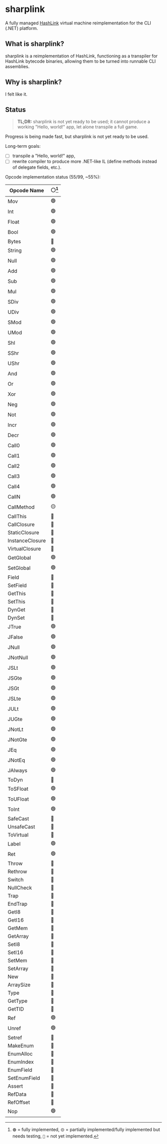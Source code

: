 # sharplink

A fully managed [HashLink](https://github.com/HaxeFoundation/hashlink) virtual machine reimplementation for the CLI (.NET) platform.

## What is sharplink?

sharplink is a reimplementation of HashLink, functioning as a transpiler for HashLink bytecode binaries, allowing them to be turned into runnable CLI assemblies.

## Why is sharplink?

I felt like it.

## Status

> **TL;DR:** sharplink is not yet ready to be used; it cannot produce a working "Hello, world!" app, let alone transpile a full game.

Progress is being made fast, but sharplink is not yet ready to be used.

Long-term goals:

- [ ] transpile a "Hello, world!" app,
- [ ] rewrite compiler to produce more .NET-like IL (define methods instead of delegate fields, etc.).

Opcode implementation status (55/99, ~55%):

| Opcode Name     | ⚪[^1] |
| --------------- | ------ |
| Mov             | 🟢     |
| Int             | 🟢     |
| Float           | 🟢     |
| Bool            | 🟢     |
| Bytes           | 🔴     |
| String          | 🟢     |
| Null            | 🟢     |
| Add             | 🟢     |
| Sub             | 🟢     |
| Mul             | 🟢     |
| SDiv            | 🟢     |
| UDiv            | 🟢     |
| SMod            | 🟢     |
| UMod            | 🟢     |
| Shl             | 🟢     |
| SShr            | 🟢     |
| UShr            | 🟢     |
| And             | 🟢     |
| Or              | 🟢     |
| Xor             | 🟢     |
| Neg             | 🟢     |
| Not             | 🟢     |
| Incr            | 🟢     |
| Decr            | 🟢     |
| Call0           | 🟢     |
| Call1           | 🟢     |
| Call2           | 🟢     |
| Call3           | 🟢     |
| Call4           | 🟢     |
| CallN           | 🟢     |
| CallMethod      | 🟡     |
| CallThis        | 🔴     |
| CallClosure     | 🔴     |
| StaticClosure   | 🔴     |
| InstanceClosure | 🔴     |
| VirtualClosure  | 🔴     |
| GetGlobal       | 🟢     |
| SetGlobal       | 🟢     |
| Field           | 🔴     |
| SetField        | 🔴     |
| GetThis         | 🔴     |
| SetThis         | 🔴     |
| DynGet          | 🔴     |
| DynSet          | 🔴     |
| JTrue           | 🟢     |
| JFalse          | 🟢     |
| JNull           | 🟢     |
| JNotNull        | 🟢     |
| JSLt            | 🟢     |
| JSGte           | 🟢     |
| JSGt            | 🟢     |
| JSLte           | 🟢     |
| JULt            | 🟢     |
| JUGte           | 🟢     |
| JNotLt          | 🟢     |
| JNotGte         | 🟢     |
| JEq             | 🟢     |
| JNotEq          | 🟢     |
| JAlways         | 🟢     |
| ToDyn           | 🔴     |
| ToSFloat        | 🟢     |
| ToUFloat        | 🟢     |
| ToInt           | 🟢     |
| SafeCast        | 🔴     |
| UnsafeCast      | 🔴     |
| ToVirtual       | 🔴     |
| Label           | 🟢     |
| Ret             | 🟢     |
| Throw           | 🔴     |
| Rethrow         | 🔴     |
| Switch          | 🔴     |
| NullCheck       | 🔴     |
| Trap            | 🔴     |
| EndTrap         | 🔴     |
| GetI8           | 🔴     |
| GetI16          | 🔴     |
| GetMem          | 🔴     |
| GetArray        | 🔴     |
| SetI8           | 🔴     |
| SetI16          | 🔴     |
| SetMem          | 🔴     |
| SetArray        | 🔴     |
| New             | 🔴     |
| ArraySize       | 🔴     |
| Type            | 🔴     |
| GetType         | 🔴     |
| GetTID          | 🔴     |
| Ref             | 🟢     |
| Unref           | 🟢     |
| Setref          | 🔴     |
| MakeEnum        | 🔴     |
| EnumAlloc       | 🔴     |
| EnumIndex       | 🔴     |
| EnumField       | 🔴     |
| SetEnumField    | 🔴     |
| Assert          | 🔴     |
| RefData         | 🔴     |
| RefOffset       | 🔴     |
| Nop             | 🟢     |

[^1]: `🟢` = fully implemented, `🟡` = partially implemented/fully implemented but needs testing, `🔴` = not yet implemented.
